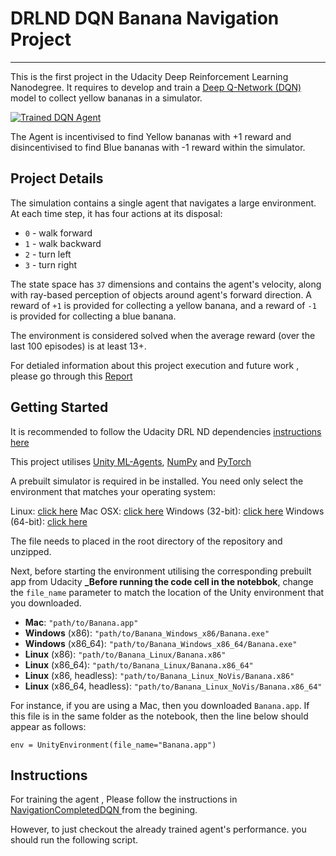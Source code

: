 # DRLND DQN Banana Navigation Project  
---
This is the first project in the Udacity Deep Reinforcement Learning Nanodegree. It requires to develop and train a [Deep Q-Network (DQN)](https://deepmind.com/research/dqn/) model to collect yellow bananas in a simulator. 

[![Trained DQN Agent](https://github.com/hortovanyi/DRLND-DQN-Banana-Navigation/blob/master/output/agent_run_writeup.gif?raw=true)](https://www.youtube.com/watch?v=adfIUz7Ex5g)

The Agent is incentivised to find Yellow bananas with +1 reward and disincentivised to find Blue bananas with -1 reward within the simulator.


## Project Details
The simulation contains a single agent that navigates a large environment.  At each time step, it has four actions at its disposal:
- `0` - walk forward 
- `1` - walk backward
- `2` - turn left
- `3` - turn right

The state space has `37` dimensions and contains the agent's velocity, along with ray-based perception of objects around agent's forward direction.  A reward of `+1` is provided for collecting a yellow banana, and a reward of `-1` is provided for collecting a blue banana. 

The environment is considered solved when the average reward (over the last 100 episodes) is at least 13+.

For detialed information about this project execution and future work , please go through this  <a href="Report.md"> Report</a>

## Getting Started
It is recommended to follow the Udacity DRL ND dependencies [instructions here](https://github.com/udacity/deep-reinforcement-learning#dependencies) 

This project utilises [Unity ML-Agents](https://github.com/Unity-Technologies/ml-agents/blob/master/docs/Installation.md), [NumPy](http://www.numpy.org/) and [PyTorch](https://pytorch.org/) 

A prebuilt simulator is required in be installed. You need only select the environment that matches your operating system:

Linux: [click here](https://s3-us-west-1.amazonaws.com/udacity-drlnd/P1/Banana/Banana_Linux.zip)
Mac OSX: [click here](https://s3-us-west-1.amazonaws.com/udacity-drlnd/P1/Banana/Banana.app.zip)
Windows (32-bit): [click here](https://s3-us-west-1.amazonaws.com/udacity-drlnd/P1/Banana/Banana_Windows_x86.zip)
Windows (64-bit): [click here](https://s3-us-west-1.amazonaws.com/udacity-drlnd/P1/Banana/Banana_Windows_x86_64.zip)

The file needs to placed in the root directory of the repository and unzipped.

Next, before starting the environment utilising the corresponding prebuilt app from Udacity  **_Before running the code cell in the notebbok**, change the `file_name` parameter to match the location of the Unity environment that you downloaded.

- **Mac**: `"path/to/Banana.app"`
- **Windows** (x86): `"path/to/Banana_Windows_x86/Banana.exe"`
- **Windows** (x86_64): `"path/to/Banana_Windows_x86_64/Banana.exe"`
- **Linux** (x86): `"path/to/Banana_Linux/Banana.x86"`
- **Linux** (x86_64): `"path/to/Banana_Linux/Banana.x86_64"`
- **Linux** (x86, headless): `"path/to/Banana_Linux_NoVis/Banana.x86"`
- **Linux** (x86_64, headless): `"path/to/Banana_Linux_NoVis/Banana.x86_64"`

For instance, if you are using a Mac, then you downloaded `Banana.app`.  If this file is in the same folder as the notebook, then the line below should appear as follows:
```
env = UnityEnvironment(file_name="Banana.app")
```

## Instructions

For training the agent , Please follow the instructions in  <a href="NavigationCompletedDQN.ipynb"> NavigationCompletedDQN </a> from the begining.

However, to just checkout the already trained agent's performance. you should run the following script.

